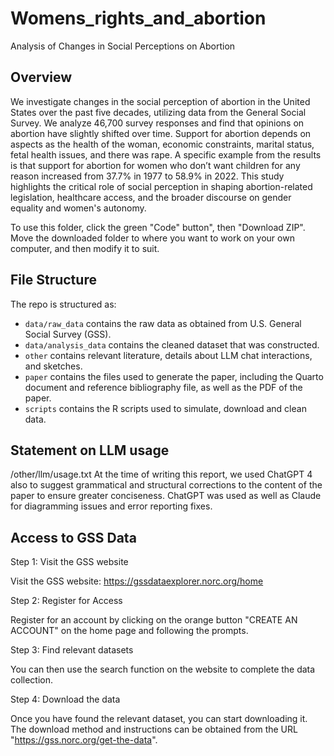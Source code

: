 # Womens_rights_and_abortion
Analysis of Changes in Social Perceptions on Abortion

## Overview

We investigate changes in the social perception of abortion in the United States over the past five decades, utilizing data from the General Social Survey. We analyze 46,700 survey responses and find that opinions on abortion have slightly shifted over time. Support for abortion depends on aspects as the health of the woman, economic constraints, marital status, fetal health issues, and there was rape. A specific example from the results is that support for abortion for women who don’t want children for any reason increased from 37.7% in 1977 to 58.9% in 2022. This study highlights the critical role of social perception in shaping abortion-related legislation, healthcare access, and the broader discourse on gender equality and women's autonomy.

To use this folder, click the green "Code" button", then "Download ZIP". Move the downloaded folder to where you want to work on your own computer, and then modify it to suit.


## File Structure

The repo is structured as:

-   `data/raw_data` contains the raw data as obtained from U.S. General Social Survey (GSS).
-   `data/analysis_data` contains the cleaned dataset that was constructed.
-   `other` contains relevant literature, details about LLM chat interactions, and sketches.
-   `paper` contains the files used to generate the paper, including the Quarto document and reference bibliography file, as well as the PDF of the paper. 
-   `scripts` contains the R scripts used to simulate, download and clean data.


## Statement on LLM usage

/other/llm/usage.txt At the time of writing this report, we used ChatGPT 4 also to suggest grammatical and structural corrections to the content of the paper to ensure greater conciseness. ChatGPT was used as well as Claude for diagramming issues and error reporting fixes.


## Access to GSS Data
Step 1: Visit the GSS website

Visit the GSS website: https://gssdataexplorer.norc.org/home

Step 2: Register for Access

Register for an account by clicking on the orange button "CREATE AN ACCOUNT" on the home page and following the prompts.

Step 3: Find relevant datasets

You can then use the search function on the website to complete the data collection.

Step 4: Download the data

Once you have found the relevant dataset, you can start downloading it. The download method and instructions can be obtained from the URL "https://gss.norc.org/get-the-data".